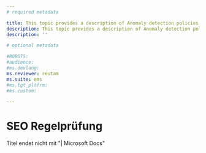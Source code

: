 ```yaml
---
# required metadata

title: This topic provides a description of Anomaly detection policies
description: This topic provides a description of Anomaly detection policies and provides reference informati on about the building blocks of an anomaly detection policy.
description: ''

# optional metadata

#ROBOTS:
#audience:
#ms.devlang:
ms.reviewer: reutam
ms.suite: ems
#ms.tgt_pltfrm:
#ms.custom:

---
```


# SEO Regelprüfung

Titel endet nicht mit "| Microsoft Docs"
